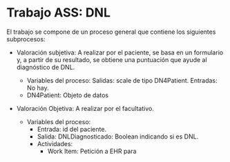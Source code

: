 Trabajo ASS: DNL
=======================

El trabajo se compone de un proceso general que contiene los siguientes subprocesos:

- Valoración subjetiva: A realizar por el paciente, se basa en un formulario y, a partir de su resultado, se obtiene una puntuación que ayude al diagnóstico de DNL.
  -    Variables del proceso: Salidas: scale de tipo DN4Patient.
                              Entradas: No hay.
  -  DN4Patient: Objeto de datos
 

- Valoración Objetiva: A realizar por el facultativo.
  - Variables del proceso:
      - Entrada: id del paciente.
      - Salida: DNLDiagnosticado: Boolean indicando si es DNL. 
    - Actividades:
      - Work Item: Petición a EHR para 
  
